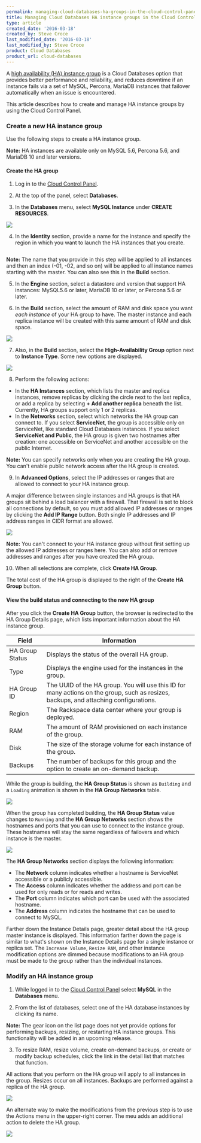 ```yaml
---
permalink: managing-cloud-databases-ha-groups-in-the-cloud-control-panel/
title: Managing Cloud Databases HA instance groups in the Cloud Control Panel
type: article
created_date: '2016-03-18'
created_by: Steve Croce
last_modified_date: '2016-03-18'
last_modified_by: Steve Croce
product: Cloud Databases
product_url: cloud-databases
---
```


A [high availability \(HA\) instance group](/how-to/high-availability-for-cloud-databases/) is a Cloud Databases option that provides better performance and reliability, and reduces downtime if an instance fails via a set of MySQL, Percona, MariaDB instances that failover automatically when an issue is encountered.

This article describes how to create and manage HA instance groups by using the Cloud Control Panel.

### Create a new HA instance group

Use the following steps to create a HA instance group.

**Note:** HA instances are available only on MySQL 5.6, Percona 5.6, and MariaDB 10 and later versions.

#### Create the HA group

1.  Log in to the [Cloud Control Panel](https://mycloud.rackspace.com).

2.  At the top of the panel, select **Databases**.

3.  In the **Databases** menu, select **MySQL Instance** under **CREATE RESOURCES**.

   <img src="{% asset_path cloud-databases/managing-cloud-databases-ha-groups-in-the-cloud-control-panel/managing-cloud-databases-top-nav-create-1.png %}" />

4.  In the **Identity** section, provide a name for the instance and specify the region in which you want to launch the HA instances that you create.

   <img sr="{% asset_path cloud-databases/managing-cloud-databases-ha-groups-in-the-cloud-control-panel/managing-cloud-databases-create-instance-region-2.png %}" />

   **Note:** The name that you provide in this step will be applied to all instances and then an index (-01, -02, and so on) will be applied to all instance names starting with the master. You can also see this in the **Build** section.

5.  In the **Engine** section, select a datastore and version that support HA instances: MySQL5.6 or later, MariaDB 10 or later, or Percona 5.6 or later.

6.  In the **Build** section, select the amount of RAM and disk space you want *each instance* of your HA group to have. The master instance and each replica instance will be created with this same amount of RAM and disk space.

   <img src="{% asset_path cloud-databases/managing-cloud-databases-ha-groups-in-the-cloud-control-panel/managing-cloud-databases-create-instance-build-3.png %}" />

7.  Also, in the **Build** section, select the **High-Availability Group** option next to **Instance Type**. Some new options are displayed.

   <img src="{% asset_path cloud-databases/managing-cloud-databases-ha-groups-in-the-cloud-control-panel/managing-cloud-databases-create-instance-build-ha-4.png %}" />

8.  Perform the following actions:
   - In the **HA Instances** section, which lists the master and replica instances, remove replicas by clicking the circle next to the last replica, or add a replica by selecting **+ Add another replica** beneath the list. Currently, HA groups support only 1 or 2 replicas.
  - In the **Networks** section, select which networks the HA group can connect to. If you select **ServiceNet**, the group is accessible only on ServiceNet, like standard Cloud Databases instances. If you select **ServiceNet and Public**, the HA group is given two hostnames after creation: one accessible on ServiceNet and another accessible on the public Internet.

   **Note:** You can specify networks only when you are creating the HA group. You can't enable public network access after the HA group is created.

9.  In **Advanced Options**, select the IP addresses or ranges that are allowed to connect to your HA instance group.

   A major difference between single instances and HA  groups is that HA groups sit behind a load balancer with a firewall. That firewall is set to block all connections by default, so you must add allowed IP addresses or ranges by clicking the **Add IP Range** button. Both single IP addresses and IP address ranges in CIDR format are allowed.

   <img src="{% asset_path cloud-databases/managing-cloud-databases-ha-groups-in-the-cloud-control-panel/managing-cloud-databases-create-instance-acl-5.png %}" />

   **Note:** You can't connect to your HA instance group without first setting up the allowed IP addresses or ranges here. You can also add or remove addresses and ranges after you have created the HA group.

10.  When all selections are complete, click **Create HA Group**.

   The total cost of the HA group is displayed to the right of the **Create HA Group** button.

#### View the build status and connecting to the new HA group

After you click the **Create HA Group** button, the browser is redirected to the HA Group Details page, which lists important information about the HA instance group.

Field | Information
--- | ---
HA Group Status | Displays the status of the overall HA group.
Type | Displays the engine used for the instances in the group.
HA Group ID | The UUID of the HA group. You will use this ID for many actions on the group, such as resizes, backups, and attaching configurations.
Region | The Rackspace data center where your group is deployed.
RAM | The amount of RAM provisioned on each instance of the group.
Disk | The size of the storage volume for each instance of the group.
Backups | The number of backups for this group and the option to create an on-demand backup.

While the group is building, the **HA Group Status** is shown as `Building` and a `Loading` animation is shown in the **HA Group Networks** table.

   <img src="{% asset_path cloud-databases/managing-cloud-databases-ha-groups-in-the-cloud-control-panel/managing-cloud-databases-instance-details-building-6.png %}" />

When the group has completed building, the **HA Group Status** value changes to `Running` and the **HA Group Networks** section shows the hostnames and ports that you can use to connect to the instance group. These hostnames will stay the same regardless of failovers and which instance is the master.

   <img src="{% asset_path cloud-databases/managing-cloud-databases-ha-groups-in-the-cloud-control-panel/managing-cloud-databases-instance-details-built-7.png %}" />

The **HA Group Networks** section displays the following information:

  - The **Network** column indicates whether a hostname is ServiceNet accessible or a publicly accessible.
  - The **Access** column indicates whether the address and port can be used for only reads or for reads and writes.
  - The **Port** column indicates which port can be used with the associated hostname.
  - The **Address** column indicates the hostname that can be used to connect to MySQL.

Farther down the Instance Details page, greater detail about the HA group master instance is displayed. This information farther down the page is similar to what's shown on the Instance Details page for a single instance or replica set. The `Increase Volume`, `Resize RAM`, and other instance modification options are dimmed because modifications to an HA group must be made to the group rather than the individual instances.

### Modify an HA instance group

1.  While logged in to the [Cloud Control Panel](https://mycloud.rackspace.com) select **MySQL** in the **Databases** menu.

2.  From the list of databases, select one of the HA database instances by clicking its name.

   **Note:** The gear icon on the list page does not yet provide options for performing backups, resizing, or restarting HA instance groups. This functionality will be added in an upcoming release.

3.  To resize RAM, resize volume, create on-demand backups, or create or modify backup schedules, click the link in the detail list that matches that function.

   All actions that you perform on the HA group will apply to all instances in the group. Resizes occur on all instances. Backups are performed against a replica of the HA group.

   <img src="{% asset_path cloud-databases/managing-cloud-databases-ha-groups-in-the-cloud-control-panel/managing-cloud-databases-instance-details-built-7.png %}" />

An alternate way to make the modifications from the previous step is to use the Actions menu in the upper-right corner. The meu adds an additional action to delete the HA group.

   <img src="{% asset_path cloud-databases/managing-cloud-databases-ha-groups-in-the-cloud-control-panel/managing-cloud-databases-instance-details-gear-8.png %}" />
